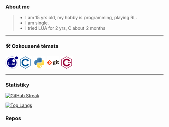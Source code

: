 ### About me
>- I am 15 yrs old, my hobby is programming, playing RL.<br>
>- I am single.
>- I tried LUA for 2 yrs, C about 2 months
  
---  

### :hammer_and_wrench: Ozkousené témata
<div>
    <img src="https://github.com/devicons/devicon/blob/master/icons/lua/lua-plain-wordmark.svg" title="lua" alt="lua" width="40" height="40"/>
    <img src="https://github.com/devicons/devicon/blob/master/icons/c/c-line.svg" title="c" alt="c" width="40" height="40"/>
    <img src="https://github.com/devicons/devicon/blob/master/icons/python/python-original.svg" title="py" alt="py" width="40" height="40"/>
    <img src="https://github.com/devicons/devicon/blob/master/icons/git/git-original-wordmark.svg" title="git" alt="Git" width="40" height="40"/>
    <img src="https://github.com/devicons/devicon/blob/master/icons/cplusplus/cplusplus-line.svg" title="c++" alt="c++" width="40" height="40"/>
</div>

---

### Statistiky

[![GitHub Streak](http://github-readme-streak-stats.herokuapp.com?user=jara155&theme=bear&date_format=M%20j%5B%2C%20Y%5D)](https://git.io/streak-stats)

[![Top Langs](https://github-readme-stats.vercel.app/api/top-langs/?username=jara155&layout=compact&theme=bear)](https://github.com/anuraghazra/github-readme-stats)

### Repos
<!-- REPOS_LIST:START -->
<!-- REPOS_LIST:END -->

